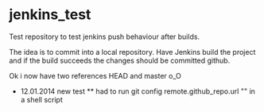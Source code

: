 jenkins_test
============

Test repository to test jenkins push behaviour after builds.

The idea is to commit into a local repository. Have Jenkins build the project and if the build succeeds the changes
should be committed github.

Ok i now have two references HEAD and master o_O

* 12.01.2014 new test
** had to run git config remote.github_repo.url "<github url>" in a shell script